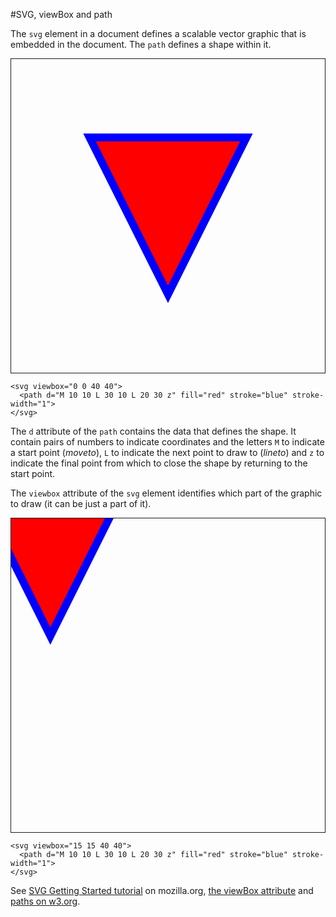 #SVG, viewBox and path

The `svg` element in a document defines a scalable vector graphic that is embedded in the document. The `path` defines a shape within it.

<svg viewbox="0 0 40 40" style="border:1px solid;">
  <path d="M 10 10 L 30 10 L 20 30 z" fill="red" stroke="blue" stroke-width="1">
</svg>

    <svg viewbox="0 0 40 40">
      <path d="M 10 10 L 30 10 L 20 30 z" fill="red" stroke="blue" stroke-width="1">
    </svg>

The `d` attribute of the `path` contains the data that defines the shape. It contain pairs of numbers to indicate coordinates and the letters `M` to indicate a start point (*moveto*), `L` to indicate the next point to draw to (*lineto*) and `z` to indicate the final point from which to close the shape by returning to the start point.

The `viewbox` attribute of the `svg` element identifies which part of the graphic to draw (it can be just a part of it).

<svg viewbox="15 15 40 40" style="border:1px solid;">
  <path d="M 10 10 L 30 10 L 20 30 z" fill="red" stroke="blue" stroke-width="1">
</svg>

    <svg viewbox="15 15 40 40">
      <path d="M 10 10 L 30 10 L 20 30 z" fill="red" stroke="blue" stroke-width="1">
    </svg>

See [SVG Getting Started tutorial](https://developer.mozilla.org/en-US/docs/Web/SVG/Tutorial/Getting_Started) on mozilla.org, [the viewBox attribute](http://www.w3.org/TR/SVG/coords.html#ViewBoxAttribute) and [paths on w3.org](http://www.w3.org/TR/SVG/paths.html).



  </body>
</html>


